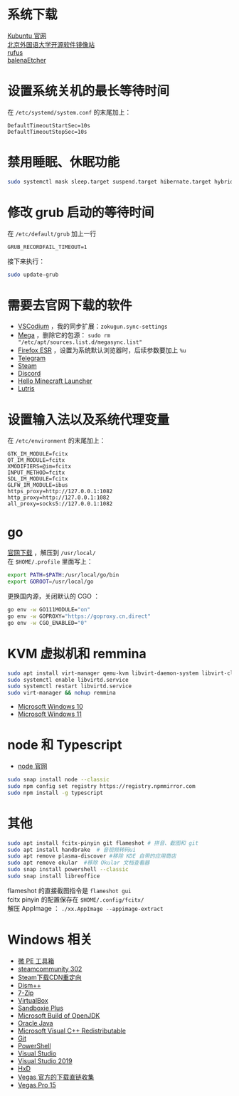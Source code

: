 # 系统下载
[Kubuntu 官网](https://kubuntu.org/getkubuntu/)  
[北京外国语大学开源软件镜像站](https://mirrors.bfsu.edu.cn/ubuntu-cdimage/kubuntu/releases/)  
[rufus](https://rufus.ie/)  
[balenaEtcher](https://www.balena.io/etcher/)   

# 设置系统关机的最长等待时间
在 `/etc/systemd/system.conf` 的末尾加上：   
```
DefaultTimeoutStartSec=10s
DefaultTimeoutStopSec=10s
```

# 禁用睡眠、休眠功能
```bash
sudo systemctl mask sleep.target suspend.target hibernate.target hybrid-sleep.target
```

# 修改 grub 启动的等待时间
在 `/etc/default/grub` 加上一行  
```
GRUB_RECORDFAIL_TIMEOUT=1
```
接下来执行：  
```bash
sudo update-grub
```

# 需要去官网下载的软件
- [VSCodium](https://github.com/VSCodium/vscodium/releases) ，我的同步扩展：`zokugun.sync-settings`   
- [Mega](https://mega.io/desktop)  ，删除它的包源： `sudo rm "/etc/apt/sources.list.d/megasync.list"`
- [Firefox ESR](https://www.mozilla.org/en-US/firefox/all/#product-desktop-esr)  ，设置为系统默认浏览器时，后续参数要加上 `%u`
- [Telegram](https://desktop.telegram.org/)
- [Steam](https://store.steampowered.com/about/)
- [Discord](https://discord.com/)
- [Hello Minecraft Launcher](https://github.com/huanghongxun/HMCL/releases)
- [Lutris](https://github.com/lutris/lutris/releases)

# 设置输入法以及系统代理变量
在 `/etc/environment` 的末尾加上：   
```
GTK_IM_MODULE=fcitx
QT_IM_MODULE=fcitx
XMODIFIERS=@im=fcitx
INPUT_METHOD=fcitx
SDL_IM_MODULE=fcitx
GLFW_IM_MODULE=ibus
https_proxy=http://127.0.0.1:1082
http_proxy=http://127.0.0.1:1082
all_proxy=socks5://127.0.0.1:1082
```

# go
[官网下载](https://go.dev/dl/) ，解压到 `/usr/local/`   
在 `$HOME/.profile` 里面写上：  
```bash
export PATH=$PATH:/usr/local/go/bin
export GOROOT=/usr/local/go
```
更换国内源，关闭默认的 CGO ：   
```bash
go env -w GO111MODULE="on"
go env -w GOPROXY="https://goproxy.cn,direct"
go env -w CGO_ENABLED="0"
```

# KVM 虚拟机和 remmina 
```bash
sudo apt install virt-manager qemu-kvm libvirt-daemon-system libvirt-clients bridge-utils remmina
sudo systemctl enable libvirtd.service
sudo systemctl restart libvirtd.service
sudo virt-manager && nohup remmina
```
- [Microsoft Windows 10](https://www.microsoft.com/en-us/software-download/windows10ISO)
- [Microsoft Windows 11](https://www.microsoft.com/en-us/software-download/windows11)

# node 和 Typescript
- [node 官网](https://nodejs.org/en/download/) 
```bash
sudo snap install node --classic
sudo npm config set registry https://registry.npmmirror.com
sudo npm install -g typescript
```

# 其他
```bash
sudo apt install fcitx-pinyin git flameshot # 拼音、截图和 git
sudo apt install handbrake  # 音视频转码ui
sudo apt remove plasma-discover #移除 KDE 自带的应用商店
sudo apt remove okular  #移除 Okular 文档查看器
sudo snap install powershell --classic
sudo snap install libreoffice
```
flameshot 的直接截图指令是 `flameshot gui`   
fcitx pinyin 的配置保存在 `$HOME/.config/fcitx/`   
解压 AppImage ： `./xx.AppImage --appimage-extract`     

# Windows 相关
- [微 PE 工具箱](https://www.wepe.com.cn/download.html)
- [steamcommunity 302](https://www.dogfight360.com/blog/686/)
- [Steam下载CDN重定向](https://www.dogfight360.com/blog/1531/)
- [Dism++](https://github.com/Chuyu-Team/Dism-Multi-language/releases)
- [7-Zip](https://www.7-zip.org/download.html)
- [VirtualBox](https://www.virtualbox.org/wiki/Downloads)
- [Sandboxie Plus](https://sandboxie-plus.com/downloads/)
- [Microsoft Build of OpenJDK](https://docs.microsoft.com/en-us/java/openjdk/download)
- [Oracle Java](https://java.com/zh-CN/download/manual.jsp)
- [Microsoft Visual C++ Redistributable](https://docs.microsoft.com/en-US/cpp/windows/latest-supported-vc-redist?view=msvc-170)
- [Git](https://git-scm.com/downloads)
- [PowerShell](https://github.com/PowerShell/PowerShell#get-powershell) 
- [Visual Studio](https://visualstudio.microsoft.com/)
- [Visual Studio 2019](https://visualstudio.microsoft.com/thank-you-downloading-visual-studio/?sku=Community&rel=16)
- [HxD](https://mh-nexus.de/en/downloads.php?product=HxD20)
- [Vegas 官方的下载直链收集](https://www.vegascreativesoftware.info/us/forum/faq-where-can-i-download-vegas-pro-and-other-vegas-software--104782/)
- [Vegas Pro 15](http://dl04.magix.net/2017/VEGASPro15/update/VEGAS_Pro_15.0.0.416_DE-EN-FR-ES_x64.exe)
